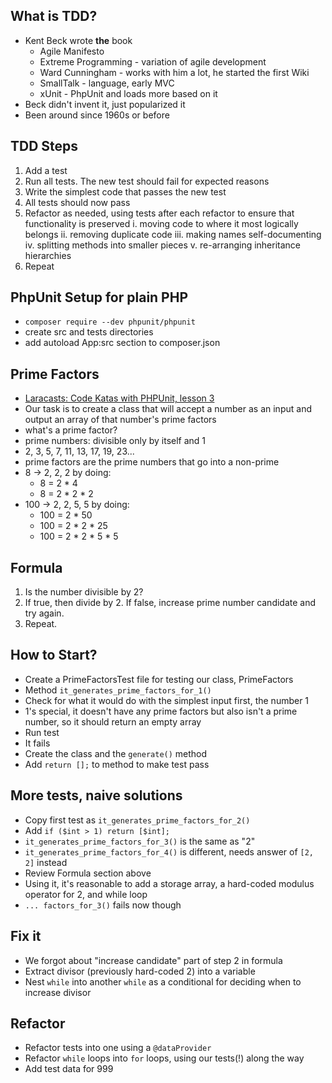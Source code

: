 ## What is TDD?

* Kent Beck wrote __the__ book
  * Agile Manifesto
  * Extreme Programming - variation of agile development
  * Ward Cunningham - works with him a lot, he started the first Wiki
  * SmallTalk - language, early MVC
  * xUnit - PhpUnit and loads more based on it
* Beck didn't invent it, just popularized it
* Been around since 1960s or before


## TDD Steps

1. Add a test
2. Run all tests. The new test should fail for expected reasons
3. Write the simplest code that passes the new test
4. All tests should now pass
5. Refactor as needed, using tests after each refactor to ensure that 
   functionality is preserved
        i. moving code to where it most logically belongs
        ii. removing duplicate code
        iii. making names self-documenting
        iv. splitting methods into smaller pieces
        v. re-arranging inheritance hierarchies
6. Repeat


## PhpUnit Setup for plain PHP

* `composer require --dev phpunit/phpunit`
* create src and tests directories
* add autoload App:src section to composer.json


## Prime Factors

* [Laracasts: Code Katas with PHPUnit, lesson 3][prime factors kata] 
* Our task is to create a class that will accept a number as an input 
  and output an array of that number's prime factors
* what's a prime factor?
* prime numbers: divisible only by itself and 1
* 2, 3, 5, 7, 11, 13, 17, 19, 23...
* prime factors are the prime numbers that go into a non-prime
* 8 -> 2, 2, 2  by doing:
  * 8 = 2 * 4
  * 8 = 2 * 2 * 2
* 100 -> 2, 2, 5, 5  by doing:
  * 100 = 2 * 50
  * 100 = 2 * 2 * 25
  * 100 = 2 * 2 * 5 * 5


## Formula

1. Is the number divisible by 2?
2. If true, then divide by 2. If false, increase prime number candidate 
   and try again.
3. Repeat.


## How to Start?

* Create a PrimeFactorsTest file for testing our class, PrimeFactors
* Method `it_generates_prime_factors_for_1()`
* Check for what it would do with the simplest input first, the number 1
* 1's special, it doesn't have any prime factors but also isn't a prime 
  number, so it should return an empty array
* Run test
* It fails
* Create the class and the `generate()` method
* Add `return [];` to method to make test pass


## More tests, naive solutions

* Copy first test as `it_generates_prime_factors_for_2()`
* Add `if ($int > 1) return [$int];`
* `it_generates_prime_factors_for_3()` is the same as "2"
* `it_generates_prime_factors_for_4()` is different, needs answer of 
  `[2, 2]` instead
* Review Formula section above
* Using it, it's reasonable to add a storage array, a hard-coded 
  modulus operator for 2, and while loop
* `... factors_for_3()` fails now though


## Fix it

* We forgot about "increase candidate" part of step 2 in formula
* Extract divisor (previously hard-coded 2) into a variable
* Nest `while` into another `while` as a conditional for deciding when 
  to increase divisor


## Refactor

* Refactor tests into one using a `@dataProvider`
* Refactor `while` loops into `for` loops, using our tests(!) along the way
* Add test data for 999








[prime factors kata]:https://laracasts.com/series/code-katas-with-phpunit/episodes/3










